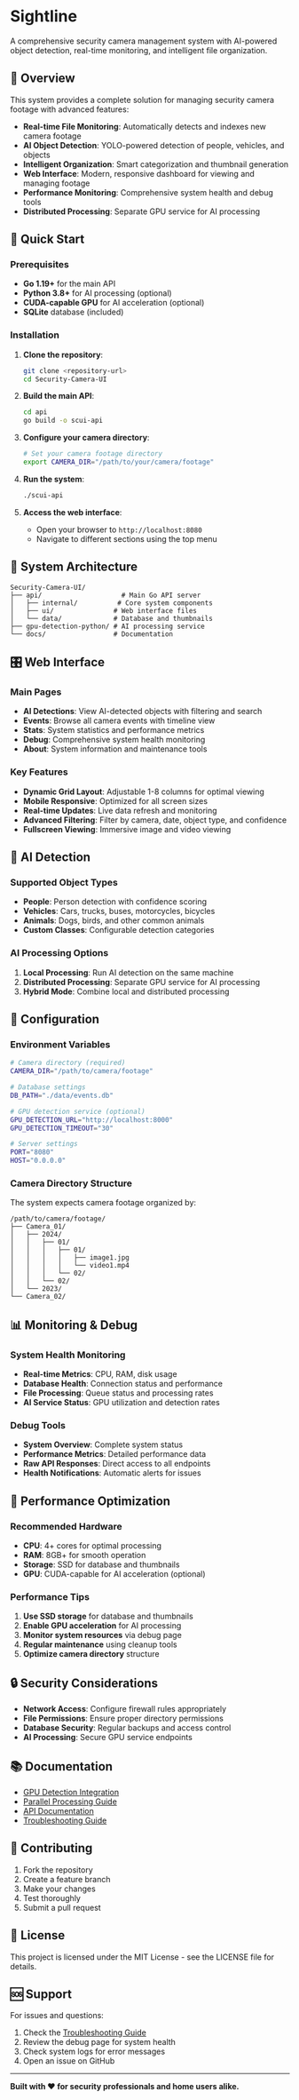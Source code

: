 # Sightline

A comprehensive security camera management system with AI-powered object detection, real-time monitoring, and intelligent file organization.

## 🎯 Overview

This system provides a complete solution for managing security camera footage with advanced features:

- **Real-time File Monitoring**: Automatically detects and indexes new camera footage
- **AI Object Detection**: YOLO-powered detection of people, vehicles, and objects
- **Intelligent Organization**: Smart categorization and thumbnail generation
- **Web Interface**: Modern, responsive dashboard for viewing and managing footage
- **Performance Monitoring**: Comprehensive system health and debug tools
- **Distributed Processing**: Separate GPU service for AI processing

## 🚀 Quick Start

### Prerequisites

- **Go 1.19+** for the main API
- **Python 3.8+** for AI processing (optional)
- **CUDA-capable GPU** for AI acceleration (optional)
- **SQLite** database (included)

### Installation

1. **Clone the repository**:
   ```bash
   git clone <repository-url>
   cd Security-Camera-UI
   ```

2. **Build the main API**:
   ```bash
   cd api
   go build -o scui-api
   ```

3. **Configure your camera directory**:
   ```bash
   # Set your camera footage directory
   export CAMERA_DIR="/path/to/your/camera/footage"
   ```

4. **Run the system**:
   ```bash
   ./scui-api
   ```

5. **Access the web interface**:
   - Open your browser to `http://localhost:8080`
   - Navigate to different sections using the top menu

## 📁 System Architecture

```
Security-Camera-UI/
├── api/                    # Main Go API server
│   ├── internal/          # Core system components
│   ├── ui/               # Web interface files
│   └── data/             # Database and thumbnails
├── gpu-detection-python/ # AI processing service
└── docs/                 # Documentation
```

## 🎛️ Web Interface

### Main Pages

- **AI Detections**: View AI-detected objects with filtering and search
- **Events**: Browse all camera events with timeline view
- **Stats**: System statistics and performance metrics
- **Debug**: Comprehensive system health monitoring
- **About**: System information and maintenance tools

### Key Features

- **Dynamic Grid Layout**: Adjustable 1-8 columns for optimal viewing
- **Mobile Responsive**: Optimized for all screen sizes
- **Real-time Updates**: Live data refresh and monitoring
- **Advanced Filtering**: Filter by camera, date, object type, and confidence
- **Fullscreen Viewing**: Immersive image and video viewing

## 🤖 AI Detection

### Supported Object Types

- **People**: Person detection with confidence scoring
- **Vehicles**: Cars, trucks, buses, motorcycles, bicycles
- **Animals**: Dogs, birds, and other common animals
- **Custom Classes**: Configurable detection categories

### AI Processing Options

1. **Local Processing**: Run AI detection on the same machine
2. **Distributed Processing**: Separate GPU service for AI processing
3. **Hybrid Mode**: Combine local and distributed processing

## 🔧 Configuration

### Environment Variables

```bash
# Camera directory (required)
CAMERA_DIR="/path/to/camera/footage"

# Database settings
DB_PATH="./data/events.db"

# GPU detection service (optional)
GPU_DETECTION_URL="http://localhost:8000"
GPU_DETECTION_TIMEOUT="30"

# Server settings
PORT="8080"
HOST="0.0.0.0"
```

### Camera Directory Structure

The system expects camera footage organized by:
```
/path/to/camera/footage/
├── Camera_01/
│   ├── 2024/
│   │   ├── 01/
│   │   │   ├── 01/
│   │   │   │   ├── image1.jpg
│   │   │   │   └── video1.mp4
│   │   │   └── 02/
│   │   └── 02/
│   └── 2023/
└── Camera_02/
```

## 📊 Monitoring & Debug

### System Health Monitoring

- **Real-time Metrics**: CPU, RAM, disk usage
- **Database Health**: Connection status and performance
- **File Processing**: Queue status and processing rates
- **AI Service Status**: GPU utilization and detection rates

### Debug Tools

- **System Overview**: Complete system status
- **Performance Metrics**: Detailed performance data
- **Raw API Responses**: Direct access to all endpoints
- **Health Notifications**: Automatic alerts for issues

## 🚀 Performance Optimization

### Recommended Hardware

- **CPU**: 4+ cores for optimal processing
- **RAM**: 8GB+ for smooth operation
- **Storage**: SSD for database and thumbnails
- **GPU**: CUDA-capable for AI acceleration (optional)

### Performance Tips

1. **Use SSD storage** for database and thumbnails
2. **Enable GPU acceleration** for AI processing
3. **Monitor system resources** via debug page
4. **Regular maintenance** using cleanup tools
5. **Optimize camera directory** structure

## 🔒 Security Considerations

- **Network Access**: Configure firewall rules appropriately
- **File Permissions**: Ensure proper directory permissions
- **Database Security**: Regular backups and access control
- **AI Processing**: Secure GPU service endpoints

## 📚 Documentation

- [GPU Detection Integration](api/GPU_DETECTION_INTEGRATION.md)
- [Parallel Processing Guide](gpu-detection-python/PARALLEL_PROCESSING.md)
- [API Documentation](docs/API.md)
- [Troubleshooting Guide](docs/TROUBLESHOOTING.md)

## 🤝 Contributing

1. Fork the repository
2. Create a feature branch
3. Make your changes
4. Test thoroughly
5. Submit a pull request

## 📄 License

This project is licensed under the MIT License - see the LICENSE file for details.

## 🆘 Support

For issues and questions:
1. Check the [Troubleshooting Guide](docs/TROUBLESHOOTING.md)
2. Review the debug page for system health
3. Check system logs for error messages
4. Open an issue on GitHub

---

**Built with ❤️ for security professionals and home users alike.**
